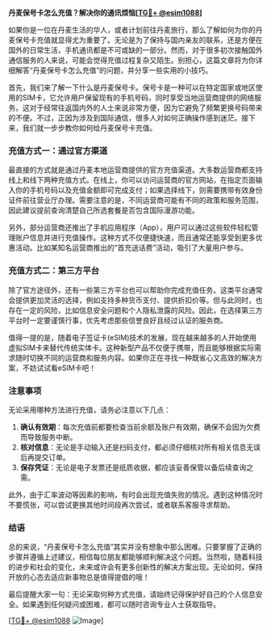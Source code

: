 **丹麦保号卡怎么充值？解决你的通讯烦恼[[TG💪+ @esim1088](https://t.me/s/esim1088)]**

如果你是一位在丹麦生活的华人，或者计划前往丹麦旅行，那么了解如何为你的丹麦保号卡充值就显得尤为重要了。无论是为了保持与国内亲友的联系，还是方便在国外的日常生活，手机通讯都是不可或缺的一部分。然而，对于很多初次接触国外通信服务的人来说，可能会觉得充值过程复杂又陌生。别担心，这篇文章将为你详细解答“丹麦保号卡怎么充值”的问题，并分享一些实用的小技巧。

首先，我们来了解一下什么是丹麦保号卡。保号卡是一种可以在特定国家或地区使用的SIM卡，它允许用户保留现有的手机号码，同时享受当地运营商提供的网络服务。这对于经常往返国内外的人士来说非常方便，因为它避免了频繁更换号码带来的不便。不过，正因为涉及到国际通信，很多人对如何正确操作感到迷茫。接下来，我们就一步步教你如何给丹麦保号卡充值。

### 充值方式一：通过官方渠道

最直接的方式就是通过丹麦本地运营商提供的官方充值渠道。大多数运营商都支持线上和线下两种充值方式。在线上，你可以访问运营商的官方网站，在指定页面输入你的手机号码以及充值金额即可完成支付；如果选择线下，则需要携带有效身份证件前往营业厅办理。需要注意的是，不同运营商可能有不同的政策和服务范围，因此建议提前查询清楚自己所选套餐是否包含国际漫游功能。

另外，部分运营商还推出了手机应用程序（App），用户可以通过这些软件轻松管理账户信息并进行充值操作。这种方式不仅便捷快速，而且通常还能享受到更多优惠活动。比如某知名运营商推出的“首充送话费”活动，吸引了大量用户参与。

### 充值方式二：第三方平台

除了官方途径外，还有一些第三方平台也可以帮助你完成充值任务。这类平台通常会提供更加灵活的选择，例如支持多种货币支付、提供折扣价等。但与此同时，也存在一定的风险，比如信息安全问题和个人隐私泄露的风险。因此，在选择第三方平台时一定要谨慎行事，优先考虑那些信誉良好且经过认证的服务商。

值得一提的是，随着电子签证卡(eSIM)技术的发展，现在越来越多的人开始使用虚拟SIM卡来替代传统实体卡。这种新型产品不仅便于携带，而且能够根据实际需求随时切换不同的运营商和服务内容。如果你正在寻找一种既省心又高效的解决方案，不妨试试看eSIM卡吧！

### 注意事项

无论采用哪种方法进行充值，请务必注意以下几点：

1. **确认有效期**：每次充值前都要检查当前余额及账户有效期，确保不会因为欠费而导致服务中断。
2. **核对信息**：无论是手动输入还是扫码支付，都必须仔细核对所有相关信息无误后再提交订单。
3. **保存凭证**：无论是电子发票还是纸质收据，都应该妥善保管以备后续查询之需。

此外，由于汇率波动等因素的影响，有时会出现充值失败的情况。遇到这种情况时不要慌张，可以尝试更换其他时间段再次尝试，或者联系客服寻求帮助。

### 结语

总的来说，“丹麦保号卡怎么充值”其实并没有想象中那么困难。只要掌握了正确的步骤并遵循上述建议，相信每位朋友都能够顺利解决这个问题。当然啦，随着科技的进步和社会的变化，未来或许会有更多创新性的解决方案出现。无论如何，保持开放的心态去适应新事物总是值得提倡的哦！

最后提醒大家一句：无论采取何种方式充值，请始终记得保护好自己的个人信息安全。如果遇到任何疑问或困难，都可以随时咨询专业人士获取指导。

[[TG💪+ @esim1088](https://t.me/s/esim1088) ![Image](https://i.postimg.cc/4NQfJmqS/Snipaste-2025-05-13-00-14-12.png)]